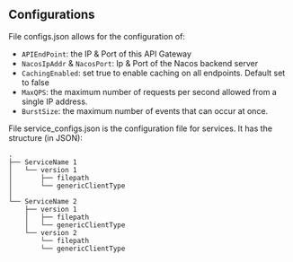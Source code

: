 ## Configurations

File configs.json allows for the configuration of:
* `APIEndPoint`: the IP & Port of this API Gateway
* `NacosIpAddr` & `NacosPort`: Ip & Port of the Nacos backend server
* `CachingEnabled`: set true to enable caching on all endpoints. Default set to false
* `MaxQPS`: the maximum number of requests per second allowed from a single IP address.
* `BurstSize`: the maximum number of events that can occur at once.

File service_configs.json is the configuration file for services. It has the structure (in JSON):
```
.
├── ServiceName 1
│   └── version 1
│       ├── filepath
│       └── genericClientType
│
└── ServiceName 2
    ├── version 1
    │   ├── filepath
    │   └── genericClientType
    └── version 2
        └── filepath
        └── genericClientType
```